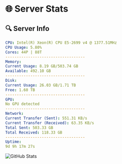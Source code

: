 # 🌐 Server Stats
## 🔍 Server Info
```yaml
CPU: Intel(R) Xeon(R) CPU E5-2699 v4 @ 1377.51MHz
CPU Usage: 5.80%
Cores: 44P | 88T
-----------------------------------
Memory:
Current Usage: 8.19 GB/503.74 GB
Available: 492.10 GB
-----------------------------------
Disk:
Current Usage: 26.03 GB/1.71 TB
Free: 1.60 TB
-----------------------------------
GPU:
No GPU detected
-----------------------------------
Network:
Current Transfer (Sent): 551.31 KB/s
Current Transfer (Received): 63.35 KB/s
Total Sent: 503.33 GB
Total Received: 118.33 GB
-----------------------------------
Uptime:
9d 9h 17m 27s
```
![GitHub Stats](https://img.shields.io/badge/Updated-2025-04-29_02:26:15-blue)